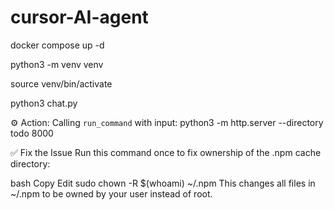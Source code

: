 # cursor-AI-agent

docker compose up -d

python3 -m venv venv

source venv/bin/activate

python3 chat.py


⚙️ Action: Calling `run_command` with input: python3 -m http.server --directory todo 8000


✅ Fix the Issue
Run this command once to fix ownership of the .npm cache directory:

bash
Copy
Edit
sudo chown -R $(whoami) ~/.npm
This changes all files in ~/.npm to be owned by your user instead of root.

